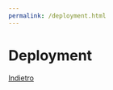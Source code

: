 ```yaml
---
permalink: /deployment.html
---
```


# Deployment

<a href="https://lucagiorgettismp.github.io/AzureHealthcareDigitalTwins/">Indietro</a>